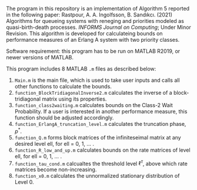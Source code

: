 The program in this repository is an implementation of Algorithm 5 reported in the following paper: Rastpour, A. A. Ingolfsson, B. Sandıkcı. (2021) Algorithms for queueing systems with reneging and priorities modeled as quasi-birth-death processes. *INFORMS Journal on Computing*; Under Minor Revision. This algorithm is developed for calculateing bounds on performance measures of an Erlang A system with two priority classes.

Software requirement: this program has to be run on MATLAB R2019, or newer versions of MATLAB.

This program includes 8 MATLAB `.m` files as described below:
1. `Main.m` is the main file, which is used to take user inputs and calls all other functions to calculate the bounds.
2. `function_BlockTridiagonalInverse2.m` calculates the inverse of a block-tridiagonal matrix using its properties.
3. `function_class2waiting.m` calculates bounds on the Class-2 Wait Probability. If a user is interested in another performance measure, this function should be adjusted accordingly.
4. `function_ErlangA_truncation_level.m` calculates the truncation phase, $p^\ast$.
5. `function_Q.m` forms block matrices of the infiniteseimal matrix at any desired level ell, for ell = 0, 1, ... .
6. `function_R_low_and_up.m` calculates bounds on the rate matrices of level ell, for ell = 0, 1, ... .
7. `function_tau_cond.m` calcualtes the threshold level $\ell^\tau$, above which rate matrices become non-increasing.
8. `function_x0.m` calculates the unnormalized stationary distribution of Level 0.
